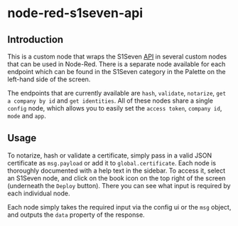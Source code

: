 # node-red-s1seven-api

## Introduction

This is a custom node that wraps the S1Seven [API](https://developers.s1seven.com/docs/openapi/) in several custom nodes that can be used in Node-Red. There is a separate node available for each endpoint which can be found in the S1Seven category in the Palette on the left-hand side of the screen. 

The endpoints that are currently available are `hash`, `validate`, `notarize`, `get a company by id` and `get identities`. All of these nodes share a single `config` node, which allows you to easily set the `access token`, `company id`, `mode` and `app`.

## Usage

To notarize, hash or validate a certificate, simply pass in a valid JSON certificate as `msg.payload` or add it to `global.certificate`. Each node is thoroughly documented with a help text in the sidebar. To access it, select an S1Seven node, and click on the book icon on the top right of the screen (underneath the `Deploy` button). There you can see what input is required by each individual node.

Each node simply takes the required input via the config ui or the `msg` object, and outputs the `data` property of the response. 